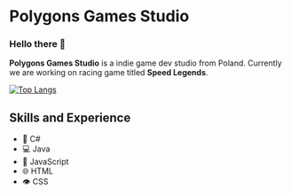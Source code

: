 # Polygons Games Studio

### Hello there 👋

**Polygons Games Studio** is a indie game dev studio from Poland. Currently we are working on racing game titled **Speed Legends**.

[![Top Langs](https://github-readme-stats.vercel.app/api/top-langs/?username=PolygonsGamesStudio&layout=compact&langs_count=8&theme=dark)](https://github.com/anuraghazra/github-readme-stats)

## Skills and Experience
- 🚗 C#
- 💻 Java
- 🤖 JavaScript
- 🌐 HTML
- 👁️ CSS

<!--
**PolygonsGamesStudio/PolygonsGamesStudio** is a ✨ _special_ ✨ repository because its `README.md` (this file) appears on your GitHub profile.

Here are some ideas to get you started:

- 🔭 I’m currently working on ...
- 🌱 I’m currently learning ...
- 👯 I’m looking to collaborate on ...
- 🤔 I’m looking for help with ...
- 💬 Ask me about ...
- 📫 How to reach me: ...
- 😄 Pronouns: ...
- ⚡ Fun fact: ...
-->
